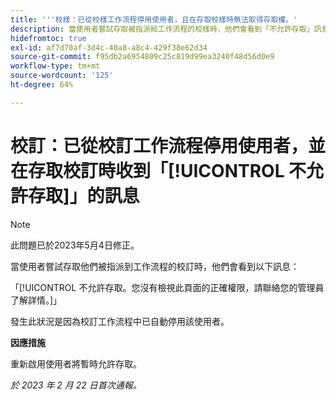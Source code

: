 ```yaml
---
title: '''校樣：已從校樣工作流程停用使用者，且在存取校樣時無法取得存取權。'
description: 當使用者嘗試存取被指派給工作流程的校樣時，他們會看到「不允許存取」訊息。
hidefromtoc: true
exl-id: af7d70af-3d4c-40a8-a8c4-429f38e62d34
source-git-commit: f95db2a6954809c25c819d99ea3240f48d56d0e9
workflow-type: tm+mt
source-wordcount: '125'
ht-degree: 64%

---
```


# 校訂：已從校訂工作流程停用使用者，並在存取校訂時收到「[!UICONTROL 不允許存取]」的訊息

<!--This is on both the WF and WFP TOCs-->

>[!NOTE]
>
>此問題已於2023年5月4日修正。

當使用者嘗試存取他們被指派到工作流程的校訂時，他們會看到以下訊息：

「[!UICONTROL  不允許存取。您沒有檢視此頁面的正確權限，請聯絡您的管理員了解詳情。]」

發生此狀況是因為校訂工作流程中已自動停用該使用者。

**因應措施**

重新啟用使用者將暫時允許存取。

_於 2023 年 2 月 22 日首次通報。_
